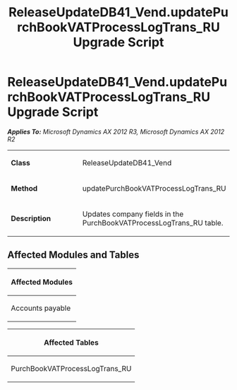 ﻿---
title: ReleaseUpdateDB41_Vend.updatePurchBookVATProcessLogTrans_RU Upgrade Script
TOCTitle: ReleaseUpdateDB41_Vend.updatePurchBookVATProcessLogTrans_RU Upgrade Script
ms:assetid: b5ca8cf0-ee21-7795-0e12-c2764ac738ad
ms:mtpsurl: https://msdn.microsoft.com/en-us/library/JJ737002(v=AX.60)
ms:contentKeyID: 49710684
ms.date: 05/18/2015
mtps_version: v=AX.60
---

# ReleaseUpdateDB41\_Vend.updatePurchBookVATProcessLogTrans\_RU Upgrade Script 


_**Applies To:** Microsoft Dynamics AX 2012 R3, Microsoft Dynamics AX 2012 R2_

<table>
<colgroup>
<col style="width: 50%" />
<col style="width: 50%" />
</colgroup>
<tbody>
<tr class="odd">
<td><p><strong>Class</strong></p></td>
<td><p>ReleaseUpdateDB41_Vend</p></td>
</tr>
<tr class="even">
<td><p><strong>Method</strong></p></td>
<td><p>updatePurchBookVATProcessLogTrans_RU</p></td>
</tr>
<tr class="odd">
<td><p><strong>Description</strong></p></td>
<td><p>Updates company fields in the PurchBookVATProcessLogTrans_RU table.</p></td>
</tr>
</tbody>
</table>


## Affected Modules and Tables

<table>
<colgroup>
<col style="width: 100%" />
</colgroup>
<thead>
<tr class="header">
<th><p>Affected Modules</p></th>
</tr>
</thead>
<tbody>
<tr class="odd">
<td><p>Accounts payable</p></td>
</tr>
</tbody>
</table>


<table>
<colgroup>
<col style="width: 100%" />
</colgroup>
<thead>
<tr class="header">
<th><p>Affected Tables</p></th>
</tr>
</thead>
<tbody>
<tr class="odd">
<td><p>PurchBookVATProcessLogTrans_RU</p></td>
</tr>
</tbody>
</table>

  


